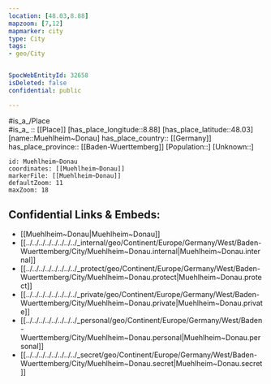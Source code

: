 ```yaml
---
location: [48.03,8.88] 
mapzoom: [7,12] 
mapmarker: city 
type: City
tags:
- geo/City


SpocWebEntityId: 32658
isDeleted: false
confidential: public

---
```

#is_a_/Place  
#is_a_ :: [[Place]] 
[has_place_longitude::8.88] 
[has_place_latitude::48.03] 
[name::Muehlheim~Donau] 
has_place_country:: [[Germany]]  
has_place_province:: [[Baden-Wuerttemberg]] 
[Population::] 
[Unknown::] 


```leaflet
id: Muehlheim~Donau
coordinates: [[Muehlheim~Donau]] 
markerFile: [[Muehlheim~Donau]] 
defaultZoom: 11 
maxZoom: 18
```


## Confidential Links & Embeds: 
- [[Muehlheim~Donau|Muehlheim~Donau]]  
- [[../../../../../../../../_internal/geo/Continent/Europe/Germany/West/Baden-Wuerttemberg/City/Muehlheim~Donau.internal|Muehlheim~Donau.internal]] 
- [[../../../../../../../../_protect/geo/Continent/Europe/Germany/West/Baden-Wuerttemberg/City/Muehlheim~Donau.protect|Muehlheim~Donau.protect]] 
- [[../../../../../../../../_private/geo/Continent/Europe/Germany/West/Baden-Wuerttemberg/City/Muehlheim~Donau.private|Muehlheim~Donau.private]] 
- [[../../../../../../../../_personal/geo/Continent/Europe/Germany/West/Baden-Wuerttemberg/City/Muehlheim~Donau.personal|Muehlheim~Donau.personal]] 
- [[../../../../../../../../_secret/geo/Continent/Europe/Germany/West/Baden-Wuerttemberg/City/Muehlheim~Donau.secret|Muehlheim~Donau.secret]] 
